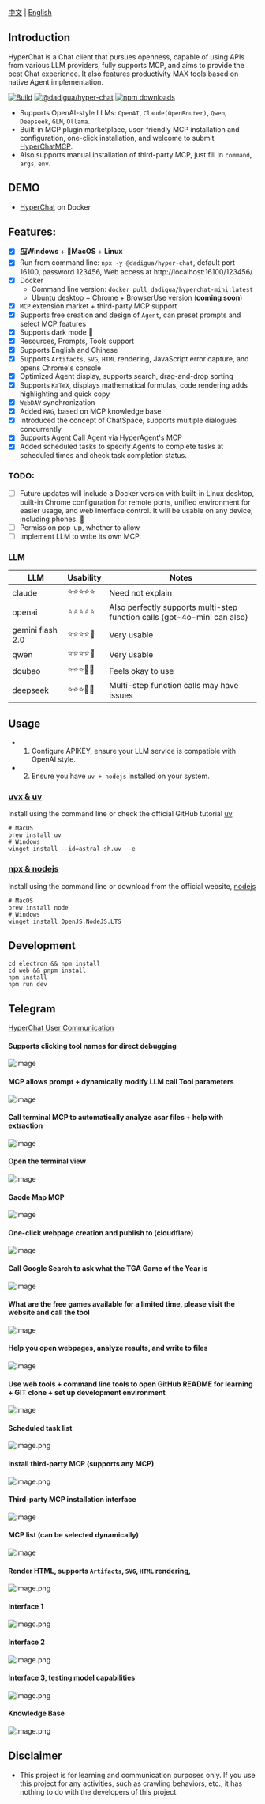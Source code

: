 [中文](README.zh.md) | [English](README.md)


## Introduction

HyperChat is a Chat client that pursues openness, capable of using APIs from various LLM providers, fully supports MCP, and aims to provide the best Chat experience. It also features productivity MAX tools based on native Agent implementation.

[![Build](https://github.com/BigSweetPotatoStudio/HyperChat/actions/workflows/build.yml/badge.svg)](https://github.com/BigSweetPotatoStudio/HyperChat/actions/workflows/build.yml)
[![@dadigua/hyper-chat](https://img.shields.io/npm/v/%40dadigua%2Fhyper-chat)](https://www.npmjs.com/package/@dadigua/hyper-chat)
[![npm downloads](https://img.shields.io/npm/dm/@dadigua/hyper-chat)](https://npm-stat.com/charts.html?package=@dadigua/hyper-chat)

* Supports OpenAI-style LLMs: `OpenAI`, `Claude(OpenRouter)`, `Qwen`, `Deepseek`, `GLM`, `Ollama`.
* Built-in MCP plugin marketplace, user-friendly MCP installation and configuration, one-click installation, and welcome to submit [HyperChatMCP](https://github.com/BigSweetPotatoStudio/HyperChatMCP).
* Also supports manual installation of third-party MCP, just fill in `command`, `args`, `env`.

## DEMO

* [HyperChat](https://hyperchat.dadigua.men/123456/) on Docker

## Features:

- [x] **🪟Windows** + **🍏MacOS** + **Linux**
- [x] Run from command line: `npx -y @dadigua/hyper-chat`, default port 16100, password 123456, Web access at http://localhost:16100/123456/
- [x] Docker 
    * Command line version: `docker pull dadigua/hyperchat-mini:latest`
    * Ubuntu desktop + Chrome + BrowserUse version (**coming soon**)
- [x] `MCP` extension market + third-party MCP support
- [x] Supports free creation and design of `Agent`, can preset prompts and select MCP features
- [x] Supports dark mode 🌙
- [x] Resources, Prompts, Tools support
- [x] Supports English and Chinese
- [x] Supports `Artifacts`, `SVG`, `HTML` rendering, JavaScript error capture, and opens Chrome's console
- [x] Optimized Agent display, supports search, drag-and-drop sorting
- [x] Supports `KaTeX`, displays mathematical formulas, code rendering adds highlighting and quick copy
- [x] `WebDAV` synchronization
- [x] Added `RAG`, based on MCP knowledge base
- [x] Introduced the concept of ChatSpace, supports multiple dialogues concurrently
- [x] Supports Agent Call Agent via HyperAgent's MCP
- [x] Added scheduled tasks to specify Agents to complete tasks at scheduled times and check task completion status.

### TODO:

- [ ] Future updates will include a Docker version with built-in Linux desktop, built-in Chrome configuration for remote ports, unified environment for easier usage, and web interface control. It will be usable on any device, including phones. 🤣
- [ ] Permission pop-up, whether to allow
- [ ] Implement LLM to write its own MCP.

### LLM

| LLM      | Usability   | Notes                         |
| -------- | -------- | --------------------------- |
| claude   | ⭐⭐⭐⭐⭐  | Need not explain                    |
| openai   | ⭐⭐⭐⭐⭐ | Also perfectly supports multi-step function calls (gpt-4o-mini can also) |
| gemini flash 2.0   | ⭐⭐⭐⭐🌙 | Very usable |
| qwen       | ⭐⭐⭐⭐🌙    | Very usable                 |
| doubao       | ⭐⭐⭐🌙🌙    | Feels okay to use                   |
| deepseek | ⭐⭐⭐🌙🌙      | Multi-step function calls may have issues       |

## Usage

* 1. Configure APIKEY, ensure your LLM service is compatible with OpenAI style.
* 2. Ensure you have `uv + nodejs` installed on your system.

### [uvx & uv](https://github.com/astral-sh/uv)

Install using the command line or check the official GitHub tutorial [uv](https://github.com/astral-sh/uv)

```
# MacOS
brew install uv
# Windows
winget install --id=astral-sh.uv  -e
```
### [npx & nodejs](https://nodejs.org/en)

Install using the command line or download from the official website, [nodejs](https://nodejs.org/en)
```
# MacOS
brew install node
# Windows
winget install OpenJS.NodeJS.LTS
```

## Development

```
cd electron && npm install
cd web && pnpm install
npm install
npm run dev
```

## Telegram

[HyperChat User Communication](https://t.me/dadigua001)

#### Supports clicking tool names for direct debugging
![image](https://github.com/user-attachments/assets/4af1b769-de19-4cab-8a90-7f701b9a8d70)

#### MCP allows prompt + dynamically modify LLM call Tool parameters
![image](https://github.com/user-attachments/assets/080320e3-37d2-4f5a-ae3d-3517b3d692ad)

#### Call terminal MCP to automatically analyze asar files + help with extraction
![image](https://github.com/user-attachments/assets/16c0dba7-ae62-4261-a068-1217b5e9bd3c)

#### Open the terminal view
![image](https://github.com/user-attachments/assets/009317f2-d49b-432a-bb46-a15133d12f9f)

#### Gaode Map MCP
![image](https://github.com/user-attachments/assets/549e8fee-085d-4e8a-86a8-184ebe1053e6)

#### One-click webpage creation and publish to (cloudflare)
![image](https://github.com/user-attachments/assets/e869b8ab-a430-4f22-a2db-d4ef8e6f36a4)

#### Call Google Search to ask what the TGA Game of the Year is
![image](https://github.com/user-attachments/assets/f8f36547-dfcb-423a-8d83-f53234b0d94a)

#### What are the free games available for a limited time, please visit the website and call the tool
![image](https://github.com/user-attachments/assets/6d4c4144-2749-4d03-9824-9ead5c37bc51)

#### Help you open webpages, analyze results, and write to files
![image](https://github.com/user-attachments/assets/302bda76-dcbf-4a4d-bfb4-39f3a911434b)

#### Use web tools + command line tools to open GitHub README for learning + GIT clone + set up development environment
![image](https://github.com/user-attachments/assets/6affd3dd-aa8e-4429-9c70-d456e5376786)

#### Scheduled task list
![image.png](./images/image52.png)

#### Install third-party MCP (supports any MCP)
![image.png](./images/image44.png)

#### Third-party MCP installation interface
![image](https://github.com/user-attachments/assets/06b1b2d4-e368-45f2-ac81-b9080838f9f5)

#### MCP list (can be selected dynamically)
![image](https://github.com/user-attachments/assets/ce98f964-dfd4-4c48-bfab-286db035ca23)

#### Render HTML, supports `Artifacts`, `SVG`, `HTML` rendering,
![image.png](./images/image33.png)

#### Interface 1
![image.png](./images/image51.png)

#### Interface 2
![image.png](./images/image34.png)

#### Interface 3, testing model capabilities
![image.png](./images/image48.png)

#### Knowledge Base
![image.png](./images/image50.png)

## Disclaimer

* This project is for learning and communication purposes only. If you use this project for any activities, such as crawling behaviors, etc., it has nothing to do with the developers of this project.